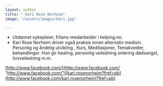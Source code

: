 ```yaml
---
layout: author
title: " Kari Rose Norheim"
image: "/assets/images/kari.jpg"

---
```

* Utdannet sykepleier, frilans-medarbeider i helping.no.
* Kari Rose Norheim driver også praksis innen alternativ medisin. Personlig og åndelig utvikling , Kurs, Meditasjoner, Temakvelder, behandlinger. Hun gir healing, personlig veiledning omkring dødsangst, livsveiledning m.m.

[http://www.facebook.com/](http://www.facebook.com/ "http://www.facebook.com/")[kari.rosenorheim?fref=pb](http://www.facebook.com/kari.rosenorheim?fref=pb)